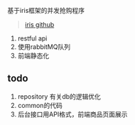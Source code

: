 基于iris框架的并发抢购程序

> <a href="https://github.com/kataras/iris"> iris github</a>

1. restful api
2. 使用rabbitMQ队列
3. 前端静态化


## todo
1. repository 有关db的逻辑优化
2. common的代码 
3. 后台接口用API格式，前端商品页面展示


